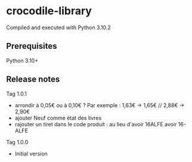 # crocodile-library

Compiled and executed with Python 3.10.2

## Prerequisites
Python 3.10+

## Release notes

Tag 1.0.1
- arrondir à 0,05€ ou à 0,10€ ? Par exemple : 1,63€ -> 1,65€ // 2,88€ -> 2,90€ 
- ajouter Neuf comme état des livres
- rajouter un tiret dans le code produit : au lieu d'avoir 16ALFE avoir 16-ALFE

Tag 1.0.0
 - Initial version